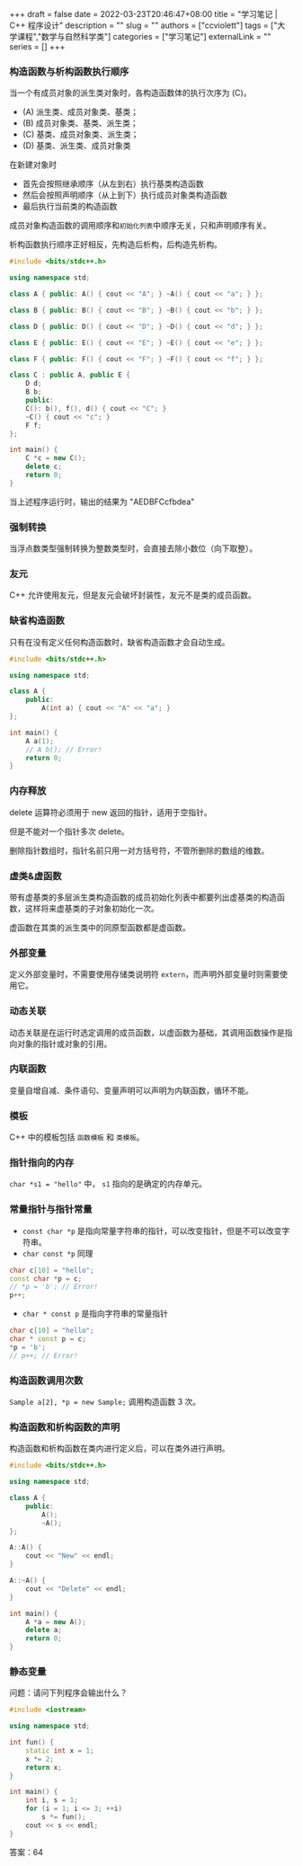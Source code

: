 +++ 
draft = false
date = 2022-03-23T20:46:47+08:00
title = "学习笔记 | C++ 程序设计"
description = ""
slug = ""
authors = ["ccviolett"]
tags = ["大学课程","数学与自然科学类"]
categories = ["学习笔记"]
externalLink = ""
series = []
+++

### 构造函数与析构函数执行顺序

当一个有成员对象的派生类对象时，各构造函数体的执行次序为 (C)。
- (A) 派生类、成员对象类、基类；
- (B) 成员对象类、基类、派生类；
- (C) 基类、成员对象类、派生类；
- (D) 基类、派生类、成员对象类

在新建对象时
- 首先会按照继承顺序（从左到右）执行基类构造函数
- 然后会按照声明顺序（从上到下）执行成员对象类构造函数
- 最后执行当前类的构造函数

成员对象构造函数的调用顺序和`初始化列表`中顺序无关，只和声明顺序有关。

析构函数执行顺序正好相反，先构造后析构，后构造先析构。

```cpp
#include <bits/stdc++.h>

using namespace std;

class A { public: A() { cout << "A"; } ~A() { cout << "a"; } };

class B { public: B() { cout << "B"; } ~B() { cout << "b"; } };

class D { public: D() { cout << "D"; } ~D() { cout << "d"; } };

class E { public: E() { cout << "E"; } ~E() { cout << "e"; } };

class F { public: F() { cout << "F"; } ~F() { cout << "f"; } };

class C : public A, public E {
	D d;
	B b;
	public:
	C(): b(), f(), d() { cout << "C"; }
	~C() { cout << "c"; }
	F f;
};

int main() { 
	C *c = new C();
	delete c;
	return 0; 
}

```

当上述程序运行时，输出的结果为 "AEDBFCcfbdea"

### 强制转换

当浮点数类型强制转换为整数类型时，会直接去除小数位（向下取整）。

### 友元

C++ 允许使用友元，但是友元会破坏封装性，友元不是类的成员函数。

### 缺省构造函数

只有在没有定义任何构造函数时，缺省构造函数才会自动生成。

```cpp
#include <bits/stdc++.h>

using namespace std;

class A { 
	public: 
		A(int a) { cout << "A" << "a"; } 
};

int main() {
	A a(1);
	// A b(); // Error!
	return 0;
}
```

### 内存释放

delete 运算符必须用于 new 返回的指针，适用于空指针。

但是不能对一个指针多次 delete。

删除指针数组时，指针名前只用一对方括号符，不管所删除的数组的维数。

### 虚类&虚函数

带有虚基类的多层派生类构造函数的成员初始化列表中都要列出虚基类的构造函数，这样将来虚基类的子对象初始化一次。

虚函数在其类的派生类中的同原型函数都是虚函数。

### 外部变量

定义外部变量时，不需要使用存储类说明符 `extern`，而声明外部变量时则需要使用它。

### 动态关联

动态关联是在运行时选定调用的成员函数，以虚函数为基础，其调用函数操作是指向对象的指针或对象的引用。

### 内联函数

变量自增自减、条件语句、变量声明可以声明为内联函数，循环不能。

### 模板

C++ 中的模板包括 `函数模板` 和 `类模板`。

### 指针指向的内存

`char *s1 = "hello"` 中， `s1` 指向的是确定的内存单元。

### 常量指针与指针常量

- `const char *p` 是指向常量字符串的指针，可以改变指针，但是不可以改变字符串。
- `char const *p` 同理

```cpp
char c[10] = "hello";
const char *p = c;
// *p = 'b'; // Error!
p++;
```

- `char * const p` 是指向字符串的常量指针

```cpp
char c[10] = "hello";
char * const p = c;
*p = 'b';
// p++; // Error!
```

### 构造函数调用次数

`Sample a[2], *p = new Sample;` 调用构造函数 3 次。

### 构造函数和析构函数的声明

构造函数和析构函数在类内进行定义后，可以在类外进行声明。

```cpp
#include <bits/stdc++.h>

using namespace std;

class A {
	public:
		A();
		~A();
};

A::A() {
	cout << "New" << endl;
}

A::~A() {
	cout << "Delete" << endl;
}

int main() { 
	A *a = new A();
	delete a;
	return 0; 
}
```


### 静态变量

问题：请问下列程序会输出什么？

```cpp
#include <iostream>

using namespace std;

int fun() {
	static int x = 1;
	x *= 2;
	return x;
}

int main() {
	int i, s = 1;
	for (i = 1; i <= 3; ++i)
		s *= fun();
	cout << s << endl;
}

```

答案：64

